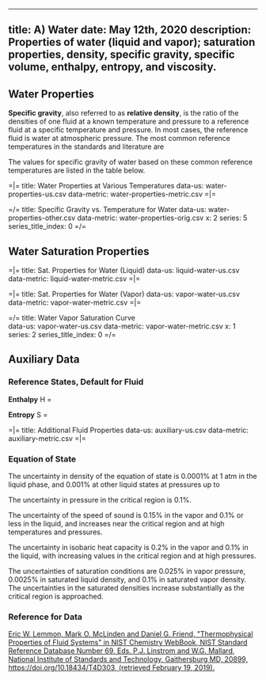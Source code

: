 -----
title: A) Water
date: May 12th, 2020
description: Properties of water (liquid and vapor); saturation properties, density, specific gravity, specific volume, enthalpy, entropy, and viscosity.
-----

## Water Properties 

**Specific gravity**, also referred to as **relative density**, is the ratio of the densities of one fluid at a known temperature and pressure to a reference fluid at a specific
temperature and pressure. In most cases, the reference fluid is water at atmospheric pressure. The most common reference temperatures in the standards and literature are
<units us = "39.2 °F at which water is the most dense, 60 °F, and 68 °F. Generally, scientific research and common fluids use 39.2 °F while engineering
and petroleum applications use 60 °F." metric = "4 °C at which water is the most dense, 15.56 °C, and 20 °C. Generally, scientific research and common fluids use 4 °C  while engineering
and petroleum applications use 15.56 °C."/>

The values for specific gravity of water based on these common reference temperatures are listed in the table below. 

=|=
title: Water Properties at Various Temperatures
data-us: water-properties-us.csv
data-metric: water-properties-metric.csv
=|=


=/=
title: Specific Gravity vs. Temperature for Water
data-us: water-properties-other.csv
data-metric: water-properties-orig.csv
x: 2
series: 5
series_title_index: 0
=/=




## Water Saturation Properties 



=|=
title: Sat. Properties for Water (Liquid)
data-us: liquid-water-us.csv
data-metric: liquid-water-metric.csv
=|=

=|=
title: Sat. Properties for Water (Vapor)
data-us: vapor-water-us.csv
data-metric: vapor-water-metric.csv
=|=

=/=
title: Water Vapor Saturation Curve  
data-us: vapor-water-us.csv
data-metric: vapor-water-metric.csv
x: 1
series: 2
series_title_index: 0
=/=

## Auxiliary Data

### Reference States, Default for Fluid

**Enthalpy**
H = <units us = "19771.296 Btu/lb-mole at 80.3 °F and 0.15 psia" metric="2551.014 kJ/kg at 26.9 °C and 0.010 bar"></units>

**Entropy**
S = <units us = "39.198 Btu/lb-mole*R at 80.3 °F and 0.15 psia" metric = "9.104 J/g*K at 26.9 °C and 0.010 bar"></units>


=|=
title: Additional Fluid Properties
data-us: auxiliary-us.csv
data-metric: auxiliary-metric.csv
=|=


### Equation of State
The uncertainty in density of the equation of state is 0.0001% at 1 atm in the liquid phase, 
and 0.001% at other liquid states at pressures up to <units us = "1450 psi and temperatures to 761.4 R. 
In the vapor phase, the uncertainty is 0.05% or less. The uncertainties rise at higher temperatures and/or pressures, but 
are generally less than 0.1% in density except at extreme conditions."
metric = "10 MPa  and temperatures to 423 K. In the vapor phase, the uncertainty is 0.05% or less. The uncertainties rise at higher temperatures and/or pressures, but are generally less than 0.1% in density except at extreme conditions."/>

The uncertainty in pressure in the critical region is 0.1%. 

The uncertainty of the speed of sound is 0.15% in the vapor and 0.1% or less in the liquid, and increases near the critical region and at high temperatures and pressures. 

The uncertainty in isobaric heat capacity is 0.2% in the vapor and 0.1% in the liquid, with increasing values in the critical region and at high pressures. 

The uncertainties of saturation conditions are 0.025% in vapor pressure, 0.0025% in saturated liquid density, and 0.1% in saturated vapor density. The uncertainties in the saturated densities increase substantially as the critical region is approached. 

### Reference for Data
[Eric W. Lemmon, Mark O. McLinden and Daniel G. Friend, "Thermophysical Properties of Fluid Systems" in NIST Chemistry WebBook, NIST Standard Reference Database Number 69, Eds. P.J. Linstrom and W.G. Mallard, National Institute of Standards and Technology, Gaithersburg MD, 20899, https://doi.org/10.18434/T4D303, (retrieved February 19, 2019).](https://webbook.nist.gov/cgi/fluid.cgi?Action=Load&ID=C7732185&Type=SatP&Digits=5&THigh=705.1&TLow=32&TInc=20&RefState=DEF&TUnit=F&PUnit=psia&DUnit=lbm%2Fft3&HUnit=Btu%2Flb-mole&WUnit=ft%2Fs&VisUnit=cP&STUnit=lb%2Fin)
